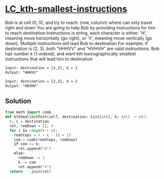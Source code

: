 # [LC_kth-smallest-instructions](https://leetcode.com/problems/kth-smallest-instructions)

Bob is at cell (0, 0), and try to reach: (row, column) where can only travel right and down
You are going to help Bob by providing instructions for him to reach destination
Instructions is string, each character is either:
  'H', meaning move horizontally (go right), or
  'V', meaning move vertically (go down).
Multiple instructions will lead Bob to destination
  For example, if destination is (2, 3), both "HHHVV" and "HVHVH" are valid instructions.
Bob has number k (1-indexd), and want kth lexicographically smallest instructions that will lead him to destination

```txt
Input: destination = [2,3], k = 1
Output: "HHHVV"

Input: destination = [2,3], k = 2
Output: "HHVHV"
```

## Solution

```py
from math import comb
def kthSmallestPath(self, destination: List[int], k: int) -> str:
  r, c = destination
  ret, remDown = [], r
  for i in range(r + c):
    remSteps = r + c - (i + 1)
    com = comb(remSteps, remDown)
    if com >= k:
      ret.append("H")
    else:
      remDown -= 1
      k -= com
      ret.append("V")
  return ''.join(ret)
```

